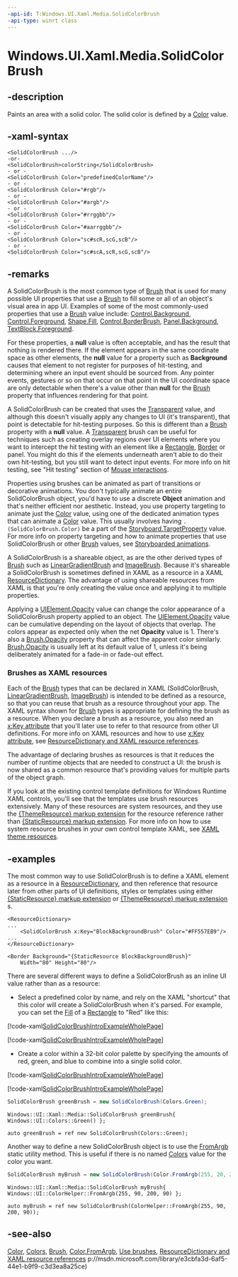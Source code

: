 ```yaml
---
-api-id: T:Windows.UI.Xaml.Media.SolidColorBrush
-api-type: winrt class
---
```


<!-- Class syntax.
public class SolidColorBrush : Windows.UI.Xaml.Media.Brush, Windows.UI.Xaml.Media.ISolidColorBrush
-->

# Windows.UI.Xaml.Media.SolidColorBrush

## -description
Paints an area with a solid color. The solid color is defined by a [Color](../windows.ui/color.md) value.



## -xaml-syntax
```xaml
<SolidColorBrush .../>
-or-
<SolidColorBrush>colorString</SolidColorBrush>
- or -
<SolidColorBrush Color="predefinedColorName"/>
- or -
<SolidColorBrush Color="#rgb"/>
- or -
<SolidColorBrush Color="#argb"/>
- or -
<SolidColorBrush Color="#rrggbb"/>
- or -
<SolidColorBrush Color="#aarrggbb"/>
- or -
<SolidColorBrush Color="sc#scR,scG,scB"/>
- or -
<SolidColorBrush Color="sc#scA,scR,scG,scB"/>
```

## -remarks
A SolidColorBrush is the most common type of [Brush](brush.md) that is used for many possible UI properties that use a [Brush](brush.md) to fill some or all of an object's visual area in app UI. Examples of some of the most commonly-used properties that use a [Brush](brush.md) value include: [Control.Background](../windows.ui.xaml.controls/control_background.md), [Control.Foreground](../windows.ui.xaml.controls/control_foreground.md), [Shape.Fill](../windows.ui.xaml.shapes/shape_fill.md), [Control.BorderBrush](../windows.ui.xaml.controls/control_borderbrush.md), [Panel.Background](../windows.ui.xaml.controls/panel_background.md), [TextBlock.Foreground](../windows.ui.xaml.controls/textblock_foreground.md).

For these properties, a **null** value is often acceptable, and has the result that nothing is rendered there. If the element appears in the same coordinate space as other elements, the **null** value for a property such as **Background** causes that element to not register for purposes of hit-testing, and determining where an input event should be sourced from. Any pointer events, gestures or so on that occur on that point in the UI coordinate space are only detectable when there's a value other than **null** for the [Brush](brush.md) property that influences rendering for that point.

A SolidColorBrush can be created that uses the [Transparent](../windows.ui/colors_transparent.md) value, and although this doesn't visually apply any changes to UI (it's transparent), that point is detectable for hit-testing purposes. So this is different than a [Brush](brush.md) property with a **null** value. A [Transparent](../windows.ui/colors_transparent.md) brush can be useful for techniques such as creating overlay regions over UI elements where you want to intercept the hit testing with an element like a [Rectangle](../windows.ui.xaml.shapes/rectangle.md), [Border](../windows.ui.xaml.controls/border.md) or panel. You might do this if the elements underneath aren't able to do their own hit-testing, but you still want to detect input events. For more info on hit testing, see "Hit testing" section of [Mouse interactions](/windows/uwp/input-and-devices/mouse-interactions).

Properties using brushes can be animated as part of transitions or decorative animations. You don't typically animate an entire SolidColorBrush object, you'd have to use a discrete **Object** animation and that's neither efficient nor aesthetic. Instead, you use property targeting to animate just the [Color](solidcolorbrush_color.md) value, using one of the dedicated animation types that can animate a [Color](../windows.ui/color.md) value. This usually involves having `.(SolidColorBrush.Color)` be a part of the [Storyboard.TargetProperty](/uwp/api/windows.ui.xaml.media.animation.storyboard.targetproperty) value. For more info on property targeting and how to animate properties that use SolidColorBrush or other [Brush](brush.md) values, see [Storyboarded animations](/windows/uwp/graphics/storyboarded-animations).

A SolidColorBrush is a shareable object, as are the other derived types of [Brush](brush.md) such as [LinearGradientBrush](lineargradientbrush.md) and [ImageBrush](imagebrush.md). Because it's shareable a SolidColorBrush is sometimes defined in XAML as a resource in a XAML [ResourceDictionary](../windows.ui.xaml/resourcedictionary.md). The advantage of using shareable resources from XAML is that you're only creating the value once and applying it to multiple properties.

Applying a [UIElement.Opacity](../windows.ui.xaml/uielement_opacity.md) value can change the color appearance of a SolidColorBrush property applied to an object. The [UIElement.Opacity](../windows.ui.xaml/uielement_opacity.md) value can be cumulative depending on the layout of objects that overlap. The colors appear as expected only when the net **Opacity** value is 1. There's also a [Brush.Opacity](brush_opacity.md) property that can affect the apparent color similarly. [Brush.Opacity](brush_opacity.md) is usually left at its default value of 1, unless it's being deliberately animated for a fade-in or fade-out effect.

### Brushes as XAML resources

Each of the [Brush](brush.md) types that can be declared in XAML (SolidColorBrush, [LinearGradientBrush](lineargradientbrush.md), [ImageBrush](imagebrush.md)) is intended to be defined as a resource, so that you can reuse that brush as a resource throughout your app. The XAML syntax shown for [Brush](brush.md) types is appropriate for defining the brush as a resource. When you declare a brush as a resource, you also need an [x:Key attribute](/windows/uwp/xaml-platform/x-key-attribute) that you'll later use to refer to that resource from other UI definitions. For more info on XAML resources and how to use [x:Key attribute](/windows/uwp/xaml-platform/x-key-attribute), see [ResourceDictionary and XAML resource references](/windows/uwp/controls-and-patterns/resourcedictionary-and-xaml-resource-references).

The advantage of declaring brushes as resources is that it reduces the number of runtime objects that are needed to construct a UI: the brush is now shared as a common resource that's providing values for multiple parts of the object graph.

If you look at the existing control template definitions for Windows Runtime XAML controls, you'll see that the templates use brush resources extensively. Many of these resources are system resources, and they use the [{ThemeResource} markup extension](/windows/uwp/xaml-platform/themeresource-markup-extension) for the resource reference rather than [{StaticResource} markup extension](/windows/uwp/xaml-platform/staticresource-markup-extension). For more info on how to use system resource brushes in your own control template XAML, see [XAML theme resources](/windows/uwp/controls-and-patterns/xaml-theme-resources).

## -examples
The most common way to use SolidColorBrush is to define a XAML element as a resource in a [ResourceDictionary](../windows.ui.xaml/resourcedictionary.md), and then reference that resource later from other parts of UI definitions, styles or templates using either [{StaticResource} markup extension](/windows/uwp/xaml-platform/staticresource-markup-extension) or [{ThemeResource} markup extension](/windows/uwp/xaml-platform/themeresource-markup-extension) s.

```xaml
<ResourceDictionary>
...
    <SolidColorBrush x:Key="BlockBackgroundBrush" Color="#FF557EB9"/>
...
</ResourceDictionary>
```

```xaml
<Border Background="{StaticResource BlockBackgroundBrush}" 
    Width="80" Height="80"/>
```

There are several different ways to define a SolidColorBrush as an inline UI value rather than as a resource:

+ Select a predefined color by name, and rely on the XAML "shortcut" that this color will create a SolidColorBrush when it's parsed. For example, you can set the [Fill](../windows.ui.xaml.shapes/shape_fill.md) of a [Rectangle](../windows.ui.xaml.shapes/rectangle.md) to "Red" like this:

[!code-xaml[SolidColorBrushIntroExampleWholePage](../windows.ui.xaml.media/code/brushes_snip/csharp/solidcolorbrush_intro.xaml#SnippetSolidColorBrushIntroExampleWholePage)]

[!code-xaml[SolidColorBrushIntroExampleWholePage](../windows.ui.xaml.media/code/brushes_snip/csharp/solidcolorbrush_intro.xaml#SnippetSolidColorBrushIntroExampleWholePage)]
+ Create a color within a 32-bit color palette by specifying the amounts of red, green, and blue to combine into a single solid color.

[!code-xaml[SolidColorBrushIntroExampleWholePage](../windows.ui.xaml.media/code/brushes_snip/csharp/solidcolorbrush_intro.xaml#SnippetSolidColorBrushIntroExampleWholePage)]

[!code-xaml[SolidColorBrushIntroExampleWholePage](../windows.ui.xaml.media/code/brushes_snip/csharp/solidcolorbrush_intro.xaml#SnippetSolidColorBrushIntroExampleWholePage)]

```csharp
SolidColorBrush greenBrush = new SolidColorBrush(Colors.Green);
```

```cppwinrt
Windows::UI::Xaml::Media::SolidColorBrush greenBrush{ Windows::UI::Colors::Green() };
```

```cppcx
auto greenBrush = ref new SolidColorBrush(Colors::Green);
```

Another way to define a new SolidColorBrush object is to use the [FromArgb](/dotnet/api/windows.ui.color.fromargb?view=dotnet-uwp-10.0&preserve-view=true) static utility method. This is useful if there is no named [Colors](../windows.ui/colors.md) value for the color you want.

```csharp
SolidColorBrush myBrush = new SolidColorBrush(Color.FromArgb(255, 20, 20, 90));
```

```cppwinrt
Windows::UI::Xaml::Media::SolidColorBrush myBrush{ Windows::UI::ColorHelper::FromArgb(255, 90, 200, 90) };
```

```cppcx
auto myBrush = ref new SolidColorBrush(ColorHelper::FromArgb(255, 90, 200, 90));
```

## -see-also
[Color](../windows.ui/color.md), [Colors](../windows.ui/colors.md), [Brush](brush.md), [Color.FromArgb](/dotnet/api/windows.ui.color.fromargb?view=dotnet-uwp-10.0&preserve-view=true), [Use brushes](/windows/uwp/graphics/using-brushes), [ResourceDictionary and XAML resource references](/windows/uwp/controls-and-patterns/resourcedictionary-and-xaml-resource-references)
p://msdn.microsoft.com/library/e3cbfa3d-6af5-44e1-b9f9-c3d3ea8a25ce)
